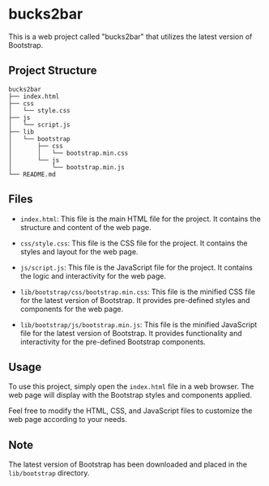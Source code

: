 # bucks2bar

This is a web project called "bucks2bar" that utilizes the latest version of Bootstrap.

## Project Structure

```
bucks2bar
├── index.html
├── css
│   └── style.css
├── js
│   └── script.js
├── lib
│   └── bootstrap
│       ├── css
│       │   └── bootstrap.min.css
│       └── js
│           └── bootstrap.min.js
└── README.md
```

## Files

- `index.html`: This file is the main HTML file for the project. It contains the structure and content of the web page.

- `css/style.css`: This file is the CSS file for the project. It contains the styles and layout for the web page.

- `js/script.js`: This file is the JavaScript file for the project. It contains the logic and interactivity for the web page.

- `lib/bootstrap/css/bootstrap.min.css`: This file is the minified CSS file for the latest version of Bootstrap. It provides pre-defined styles and components for the web page.

- `lib/bootstrap/js/bootstrap.min.js`: This file is the minified JavaScript file for the latest version of Bootstrap. It provides functionality and interactivity for the pre-defined Bootstrap components.

## Usage

To use this project, simply open the `index.html` file in a web browser. The web page will display with the Bootstrap styles and components applied.

Feel free to modify the HTML, CSS, and JavaScript files to customize the web page according to your needs.

## Note

The latest version of Bootstrap has been downloaded and placed in the `lib/bootstrap` directory.